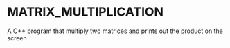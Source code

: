 # MATRIX_MULTIPLICATION
A C++ program that multiply two matrices and prints out the product on the screen
